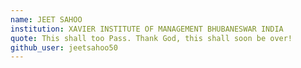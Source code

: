 ```yaml
---
name: JEET SAHOO
institution: XAVIER INSTITUTE OF MANAGEMENT BHUBANESWAR INDIA
quote: This shall too Pass. Thank God, this shall soon be over!
github_user: jeetsahoo50
---
```

